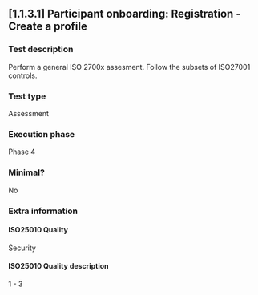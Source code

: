 
## [1.1.3.1] Participant onboarding: Registration - Create a profile
 
### Test description
Perform a general ISO 2700x assesment. Follow the subsets of ISO27001 controls.
 
### Test type
Assessment
 
### Execution phase
Phase 4
 
### Minimal?
No
 
### Extra information
#### ISO25010 Quality
Security
#### ISO25010 Quality description
1 - 3
    